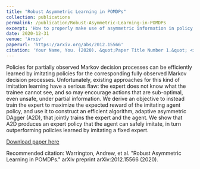 ```yaml
---
title: "Robust Asymmetric Learning in POMDPs"
collection: publications
permalink: /publication/Robust-Asymmetric-Learning-in-POMDPs
excerpt: 'How to properly make use of asymmetric information in policy learning.'
date: 2020-12-31
venue: 'Arxiv'
paperurl: 'https://arxiv.org/abs/2012.15566'
citation: 'Your Name, You. (2020). &quot;Paper Title Number 1.&quot; <i>Journal 1</i>. 1(1).'
---
```

Policies for partially observed Markov decision processes can be efficiently learned by imitating policies for the corresponding fully observed Markov decision processes. Unfortunately, existing approaches for this kind of imitation learning have a serious flaw: the expert does not know what the trainee cannot see, and so may encourage actions that are sub-optimal, even unsafe, under partial information. We derive an objective to instead train the expert to maximize the expected reward of the imitating agent policy, and use it to construct an efficient algorithm, adaptive asymmetric DAgger (A2D), that jointly trains the expert and the agent. We show that A2D produces an expert policy that the agent can safely imitate, in turn outperforming policies learned by imitating a fixed expert.

[Download paper here](https://arxiv.org/abs/2012.15566..pdf)

Recommended citation: Warrington, Andrew, et al. "Robust Asymmetric Learning in POMDPs." arXiv preprint arXiv:2012.15566 (2020).
